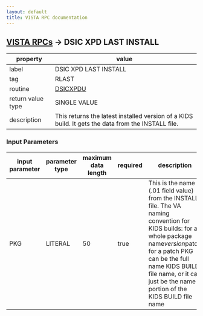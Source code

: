 ```yaml
---
layout: default
title: VISTA RPC documentation
---
```




## [VISTA RPCs](TableOfContent.md) &#8594; DSIC XPD LAST INSTALL 

 property | value 
--- | --- 
 label | DSIC XPD LAST INSTALL
 tag | RLAST
 routine | [DSICXPDU](http://code.osehra.org/dox/Routine_DSICXPDU_source.html)
 return value type | SINGLE VALUE
 description | This returns the latest installed version of a KIDS build.  It gets the data from the INSTALL file.

### Input Parameters

| input parameter | parameter type | maximum data length | required | description | 
| --- | --- | --- | --- | --- | 
| PKG | LITERAL | 50 | true | This is the name (.01 field value) from the INSTALL file. The VA naming convention for KIDS builds:  <name><space><version> for a whole package  name*version*patch for a patch PKG can be the full name KIDS BUILD file name, or it can just be the name portion of the KIDS BUILD file name | 